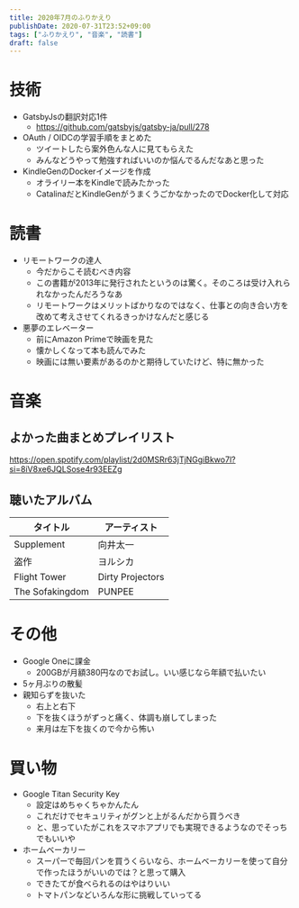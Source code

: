 ```yaml
---
title: 2020年7月のふりかえり
publishDate: 2020-07-31T23:52+09:00
tags: ["ふりかえり", "音楽", "読書"]
draft: false
---
```


# 技術

- GatsbyJsの翻訳対応1件
  - https://github.com/gatsbyjs/gatsby-ja/pull/278
- OAuth / OIDCの学習手順をまとめた
  - ツイートしたら案外色んな人に見てもらえた
  - みんなどうやって勉強すればいいのか悩んでるんだなあと思った
- KindleGenのDockerイメージを作成
  - オライリー本をKindleで読みたかった
  - CatalinaだとKindleGenがうまくうごかなかったのでDocker化して対応

# 読書

- リモートワークの達人
  - 今だからこそ読むべき内容
  - この書籍が2013年に発行されたというのは驚く。そのころは受け入れられなかったんだろうなあ
  - リモートワークはメリットばかりなのではなく、仕事との向き合い方を改めて考えさせてくれるきっかけなんだと感じる
- 悪夢のエレベーター
  - 前にAmazon Primeで映画を見た
  - 懐かしくなって本も読んでみた
  - 映画には無い要素があるのかと期待していたけど、特に無かった

# 音楽

## よかった曲まとめプレイリスト

https://open.spotify.com/playlist/2d0MSRr63jTjNGgiBkwo7l?si=8iV8xe6JQLSose4r93EEZg

## 聴いたアルバム

| タイトル        | アーティスト     |
| --------------- | ---------------- |
| Supplement      | 向井太一         |
| 盗作            | ヨルシカ         |
| Flight Tower    | Dirty Projectors |
| The Sofakingdom | PUNPEE           |

# その他

- Google Oneに課金
  - 200GBが月額380円なのでお試し。いい感じなら年額で払いたい
- 5ヶ月ぶりの散髪
- 親知らずを抜いた
  - 右上と右下
  - 下を抜くほうがずっと痛く、体調も崩してしまった
  - 来月は左下を抜くので今から怖い

# 買い物

- Google Titan Security Key
  - 設定はめちゃくちゃかんたん
  - これだけでセキュリティがグンと上がるんだから買うべき
  - と、思っていたがこれをスマホアプリでも実現できるようなのでそっちでもいいや
- ホームベーカリー
  - スーパーで毎回パンを買うくらいなら、ホームベーカリーを使って自分で作ったほうがいいのでは？と思って購入
  - できたてが食べられるのはやはりいい
  - トマトパンなどいろんな形に挑戦していってる
